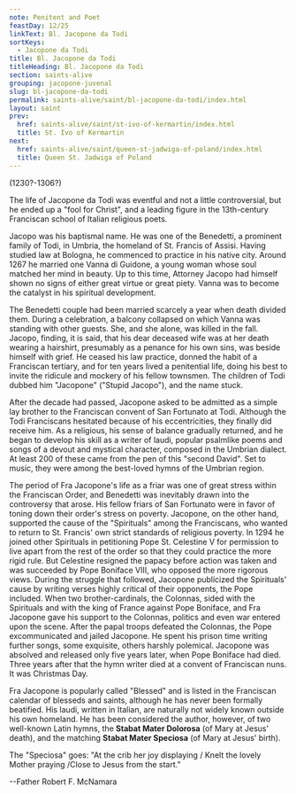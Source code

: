 ```yaml
---
note: Penitent and Poet
feastDay: 12/25
linkText: Bl. Jacopone da Todi
sortKeys:
  - Jacopone da Todi
title: Bl. Jacopone da Todi
titleHeading: Bl. Jacopone da Todi
section: saints-alive
grouping: jacopone-juvenal
slug: bl-jacopone-da-todi
permalink: saints-alive/saint/bl-jacopone-da-todi/index.html
layout: saint
prev:
  href: saints-alive/saint/st-ivo-of-kermartin/index.html
  title: St. Ivo of Kermartin
next:
  href: saints-alive/saint/queen-st-jadwiga-of-poland/index.html
  title: Queen St. Jadwiga of Poland
---
```

(1230?-1306?)

The life of Jacopone da Todi was eventful and not a little controversial, but he ended up a "fool for Christ", and a leading figure in the 13th-century Franciscan school of Italian religious poets.

Jacopo was his baptismal name. He was one of the Benedetti, a prominent family of Todi, in Umbria, the homeland of St. Francis of Assisi. Having studied law at Bologna, he commenced to practice in his native city. Around 1267 he married one Vanna di Guidone, a young woman whose soul matched her mind in beauty. Up to this time, Attorney Jacopo had himself shown no signs of either great virtue or great piety. Vanna was to become the catalyst in his spiritual development.

The Benedetti couple had been married scarcely a year when death divided them. During a celebration, a balcony collapsed on which Vanna was standing with other guests. She, and she alone, was killed in the fall. Jacopo, finding, it is said, that his dear deceased wife was at her death wearing a hairshirt, presumably as a penance for his own sins, was beside himself with grief. He ceased his law practice, donned the habit of a Franciscan tertiary, and for ten years lived a penitential life, doing his best to invite the ridicule and mockery of his fellow townsmen. The children of Todi dubbed him "Jacopone" ("Stupid Jacopo"), and the name stuck.

After the decade had passed, Jacopone asked to be admitted as a simple lay brother to the Franciscan convent of San Fortunato at Todi. Although the Todi Franciscans hesitated because of his eccentricities, they finally did receive him. As a religious, his sense of balance gradually returned, and he began to develop his skill as a writer of laudi, popular psalmlike poems and songs of a devout and mystical character, composed in the Umbrian dialect. At least 200 of these came from the pen of this "second David". Set to music, they were among the best-loved hymns of the Umbrian region.

The period of Fra Jacopone's life as a friar was one of great stress within the Franciscan Order, and Benedetti was inevitably drawn into the controversy that arose. His fellow friars of San Fortunato were in favor of toning down their order's stress on poverty. Jacopone, on the other hand, supported the cause of the "Spirituals" among the Franciscans, who wanted to return to St. Francis' own strict standards of religious poverty. In 1294 he joined other Spirituals in petitioning Pope St. Celestine V for permission to live apart from the rest of the order so that they could practice the more rigid rule. But Celestine resigned the papacy before action was taken and was succeeded by Pope Boniface VIII, who opposed the more rigorous views. During the struggle that followed, Jacopone publicized the Spirituals' cause by writing verses highly critical of their opponents, the Pope included. When two brother-cardinals, the Colonnas, sided with the Spirituals and with the king of France against Pope Boniface, and Fra Jacopone gave his support to the Colonnas, politics and even war entered upon the scene. After the papal troops defeated the Colonnas, the Pope excommunicated and jailed Jacopone. He spent his prison time writing further songs, some exquisite, others harshly polemical. Jacopone was absolved and released only five years later, when Pope Boniface had died. Three years after that the hymn writer died at a convent of Franciscan nuns. It was Christmas Day.

Fra Jacopone is popularly called "Blessed" and is listed in the Franciscan calendar of blesseds and saints, although he has never been formally beatified. His laudi, written in Italian, are naturally not widely known outside his own homeland. He has been considered the author, however, of two well-known Latin hymns, the **Stabat Mater Dolorosa** (of Mary at Jesus' death), and the matching **Stabat Mater Speciosa** (of Mary at Jesus' birth).

The "Speciosa" goes: "At the crib her joy displaying / Knelt the lovely Mother praying /Close to Jesus from the start."

\--Father Robert F. McNamara